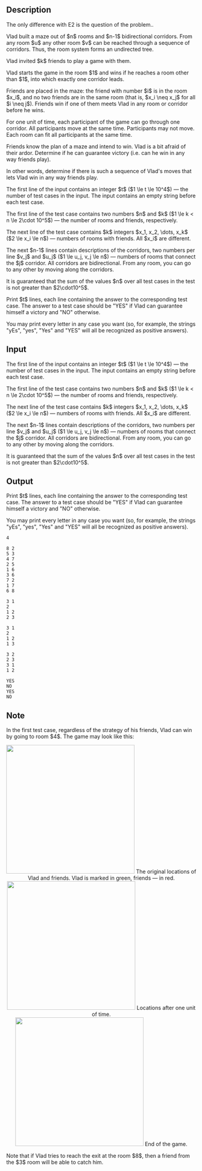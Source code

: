 ## Description

<div><p><span class="tex-font-style-it">The only difference with E2 is the question of the problem.</span>.</p><p>Vlad built a maze out of $n$ rooms and $n-1$ bidirectional corridors. From any room $u$ any other room $v$ can be reached through a sequence of corridors. Thus, the room system forms an undirected tree.</p><p>Vlad invited $k$ friends to play a game with them.</p><p>Vlad starts the game in the room $1$ and wins if he reaches a room other than $1$, into which exactly one corridor leads.</p><p>Friends are placed in the maze: the friend with number $i$ is in the room $x_i$, and no two friends are in the same room (that is, $x_i \neq x_j$ for all $i \neq j$). Friends win if one of them meets Vlad in any room or corridor before he wins.</p><p>For one unit of time, each participant of the game can go through one corridor. All participants move at the same time. Participants may not move. Each room can fit all participants at the same time. </p><p>Friends know the plan of a maze and intend to win. Vlad is a bit afraid of their ardor. Determine if he can guarantee victory (i.e. can he win in any way friends play).</p><p>In other words, determine if there is such a sequence of Vlad's moves that lets Vlad win in any way friends play.</p></div><div class="input-specification"><p>The first line of the input contains an integer $t$ ($1 \le t \le 10^4$) — the number of test cases in the input. The input contains an empty string before each test case.</p><p>The first line of the test case contains two numbers $n$ and $k$ ($1 \le k &lt; n \le 2\cdot 10^5$) — the number of rooms and friends, respectively.</p><p>The next line of the test case contains $k$ integers $x_1, x_2, \dots, x_k$ ($2 \le x_i \le n$) — numbers of rooms with friends. All $x_i$ are different.</p><p>The next $n-1$ lines contain descriptions of the corridors, two numbers per line $v_j$ and $u_j$ ($1 \le u_j, v_j \le n$) — numbers of rooms that connect the $j$ corridor. All corridors are bidirectional. From any room, you can go to any other by moving along the corridors.</p><p>It is guaranteed that the sum of the values $n$ over all test cases in the test is not greater than $2\cdot10^5$.</p></div><div class="output-specification"><p>Print $t$ lines, each line containing the answer to the corresponding test case. The answer to a test case should be "<span class="tex-font-style-tt">YES</span>" if Vlad can guarantee himself a victory and "<span class="tex-font-style-tt">NO</span>" otherwise.</p><p>You may print every letter in any case you want (so, for example, the strings "<span class="tex-font-style-tt">yEs</span>", "<span class="tex-font-style-tt">yes</span>", "<span class="tex-font-style-tt">Yes</span>" and "<span class="tex-font-style-tt">YES</span>" will all be recognized as positive answers).</p></div>

## Input

<p>The first line of the input contains an integer $t$ ($1 \le t \le 10^4$) — the number of test cases in the input. The input contains an empty string before each test case.</p><p>The first line of the test case contains two numbers $n$ and $k$ ($1 \le k &lt; n \le 2\cdot 10^5$) — the number of rooms and friends, respectively.</p><p>The next line of the test case contains $k$ integers $x_1, x_2, \dots, x_k$ ($2 \le x_i \le n$) — numbers of rooms with friends. All $x_i$ are different.</p><p>The next $n-1$ lines contain descriptions of the corridors, two numbers per line $v_j$ and $u_j$ ($1 \le u_j, v_j \le n$) — numbers of rooms that connect the $j$ corridor. All corridors are bidirectional. From any room, you can go to any other by moving along the corridors.</p><p>It is guaranteed that the sum of the values $n$ over all test cases in the test is not greater than $2\cdot10^5$.</p>

## Output

<p>Print $t$ lines, each line containing the answer to the corresponding test case. The answer to a test case should be "<span class="tex-font-style-tt">YES</span>" if Vlad can guarantee himself a victory and "<span class="tex-font-style-tt">NO</span>" otherwise.</p><p>You may print every letter in any case you want (so, for example, the strings "<span class="tex-font-style-tt">yEs</span>", "<span class="tex-font-style-tt">yes</span>", "<span class="tex-font-style-tt">Yes</span>" and "<span class="tex-font-style-tt">YES</span>" will all be recognized as positive answers).</p>





```input1
4

8 2
5 3
4 7
2 5
1 6
3 6
7 2
1 7
6 8

3 1
2
1 2
2 3

3 1
2
1 2
1 3

3 2
2 3
3 1
1 2
```




```output1
YES
NO
YES
NO
```



## Note

<p>In the first test case, regardless of the strategy of his friends, Vlad can win by going to room $4$. The game may look like this:</p><center> <img class="tex-graphics" src="file://n6XNN1gN.png" style="max-width: 100.0%;max-height: 100.0%;" width="340px"> <span class="tex-font-size-small">The original locations of Vlad and friends. Vlad is marked in green, friends&nbsp;— in red.</span> </center><center> <img class="tex-graphics" src="file://RQyxPxlI.png" style="max-width: 100.0%;max-height: 100.0%;" width="340px"> <span class="tex-font-size-small">Locations after one unit of time.</span> </center><center> <img class="tex-graphics" src="file://yoiCOfYl.png" style="max-width: 100.0%;max-height: 100.0%;" width="340px"> <span class="tex-font-size-small">End of the game.</span> </center><p>Note that if Vlad tries to reach the exit at the room $8$, then a friend from the $3$ room will be able to catch him.</p>
